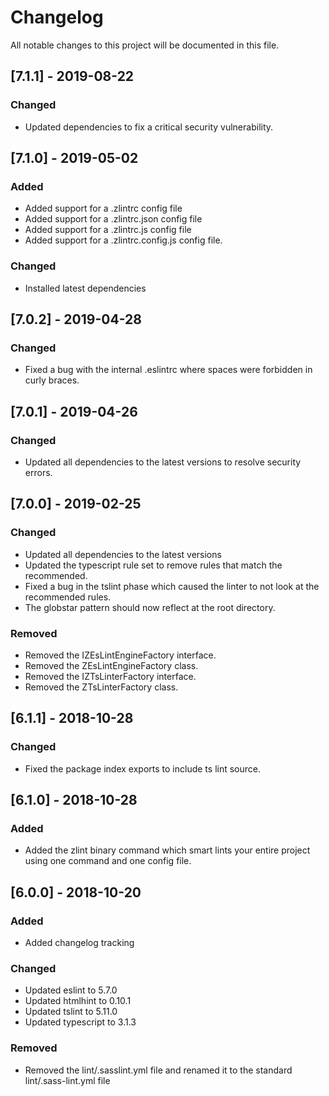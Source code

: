 # Changelog
All notable changes to this project will be documented in this file.

## [7.1.1] - 2019-08-22
### Changed
- Updated dependencies to fix a critical security vulnerability.

## [7.1.0] - 2019-05-02
### Added
- Added support for a .zlintrc config file
- Added support for a .zlintrc.json config file
- Added support for a .zlintrc.js config file
- Added support for a .zlintrc.config.js config file.

### Changed
- Installed latest dependencies

## [7.0.2] - 2019-04-28
### Changed
- Fixed a bug with the internal .eslintrc where spaces were forbidden in curly braces.

## [7.0.1] - 2019-04-26
### Changed
- Updated all dependencies to the latest versions to resolve security errors.

## [7.0.0] - 2019-02-25
### Changed
- Updated all dependencies to the latest versions
- Updated the typescript rule set to remove rules that match the recommended.
- Fixed a bug in the tslint phase which caused the linter to not look at the recommended rules.
- The globstar pattern should now reflect at the root directory.

### Removed
- Removed the IZEsLintEngineFactory interface.
- Removed the ZEsLintEngineFactory class.
- Removed the IZTsLinterFactory interface.
- Removed the ZTsLinterFactory class.

## [6.1.1] - 2018-10-28
### Changed
- Fixed the package index exports to include ts lint source.

## [6.1.0] - 2018-10-28
### Added
- Added the zlint binary command which smart lints your entire project using one command and one config file.


## [6.0.0] - 2018-10-20
### Added
- Added changelog tracking

### Changed
- Updated eslint to 5.7.0
- Updated htmlhint to 0.10.1
- Updated tslint to 5.11.0
- Updated typescript to 3.1.3

### Removed
- Removed the lint/.sasslint.yml file and renamed it to the standard lint/.sass-lint.yml file
